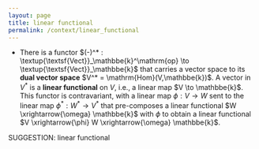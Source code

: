 ```yaml
---
layout: page
title: linear functional
permalink: /context/linear_functional
---
```

-  There is a functor $(-)^* : \textup{\textsf{Vect}}_\mathbbe{k}^\mathrm{op} \to \textup{\textsf{Vect}}_\mathbbe{k}$ that carries a vector space to its **dual vector space** $V^* = \mathrm{Hom}(V,\mathbbe{k})$. A vector in $V^*$ is a **linear functional** on $V$, i.e., a linear map $V \to \mathbbe{k}$. This functor is contravariant, with a linear map $\phi : V \to W$ sent to the linear map $\phi^* : W^* \to V^*$ that pre-composes a linear functional $W \xrightarrow{\omega} \mathbbe{k}$ with $\phi$ to obtain a linear functional $V \xrightarrow{\phi} W \xrightarrow{\omega} \mathbbe{k}$.

SUGGESTION: linear functional